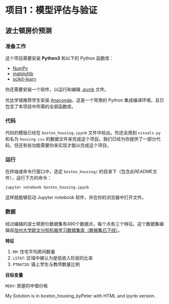 # 项目1：模型评估与验证
## 波士顿房价预测

### 准备工作

这个项目需要安装 **Python3** 和以下的 Python 函数库：

- [NumPy](http://www.numpy.org/)
- [matplotlib](http://matplotlib.org/)
- [scikit-learn](http://scikit-learn.org/stable/)

你还需要安装一个软件，以运行和编辑 [.ipynb](http://jupyter.org/) 文件。

优达学城推荐学生安装 [Anaconda](https://www.continuum.io/downloads)，这是一个常用的 Python 集成编译环境，且已包含了本项目中所需的全部函数库。

### 代码

代码的模版已经在 `boston_housing.ipynb` 文件中给出。你还会用到 `visuals.py` 和名为 `housing.csv` 的数据文件来完成这个项目。我们已经为你提供了一部分代码，但还有些功能需要你来实现才能以完成这个项目。

### 运行

在终端或命令行窗口中，选定 `boston_housing/` 的目录下（包含此README文件），运行下方的命令：

```jupyter notebook boston_housing.ipynb```

这样就能够启动 Jupyter notebook 软件，并在你的浏览器中打开文件。

### 数据

经过编辑的波士顿房价数据集有490个数据点，每个点有三个特征。这个数据集编辑自[加州大学欧文分校机器学习数据集库（数据集已下线）](https://archive.ics.uci.edu/ml/datasets.html)。

**特征**

1. `RM`: 住宅平均房间数量
2. `LSTAT`: 区域中被认为是低收入阶层的比率
3. `PTRATIO`: 镇上学生与教师数量比例

**目标变量**

`MEDV`: 房屋的中值价格

My Solution is in boston_housing_byPeter with HTML and ipynb version.
